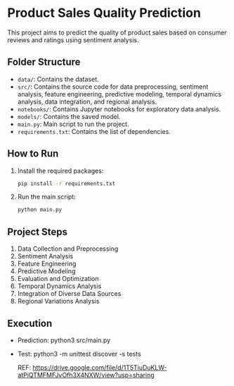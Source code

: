 # Product Sales Quality Prediction

This project aims to predict the quality of product sales based on consumer reviews and ratings using sentiment analysis.

## Folder Structure

- `data/`: Contains the dataset.
- `src/`: Contains the source code for data preprocessing, sentiment analysis, feature engineering, predictive modeling, temporal dynamics analysis, data integration, and regional analysis.
- `notebooks/`: Contains Jupyter notebooks for exploratory data analysis.
- `models/`: Contains the saved model.
- `main.py`: Main script to run the project.
- `requirements.txt`: Contains the list of dependencies.

## How to Run

1. Install the required packages:
    ```sh
    pip install -r requirements.txt
    ```

2. Run the main script:
    ```sh
    python main.py
    ```

## Project Steps

1. Data Collection and Preprocessing
2. Sentiment Analysis
3. Feature Engineering
4. Predictive Modeling
5. Evaluation and Optimization
6. Temporal Dynamics Analysis
7. Integration of Diverse Data Sources
8. Regional Variations Analysis

## Execution
- Prediction: python3 src/main.py
- Test: python3 -m unittest discover -s tests

  REF: https://drive.google.com/file/d/1T5TiuDuKLW-atPiQTMFMFJvOfh3X4NXW/view?usp=sharing
